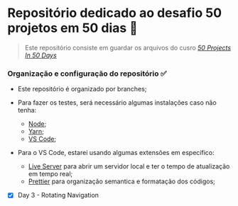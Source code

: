 # Repositório dedicado ao desafio 50 projetos em 50 dias 📅

> Este repositório consiste em guardar os arquivos do cusro _[50 Projects In 50 Days](https://www.udemy.com/course/50-projects-50-days/)_

### **Organização e configuração do repositório** ✅

- Este repositório é organizado por branches;
- Para fazer os testes, será necessário algumas instalações caso não tenha:
  - [Node](https://nodejs.org/en/);
  - [Yarn](https://classic.yarnpkg.com/pt-BR/docs/install/#windows-stable);
  - [VS Code](https://code.visualstudio.com/download);
  
- Para o VS Code, estarei usando algumas extensões em específico:
  - [Live Server](https://marketplace.visualstudio.com/items?itemName=ritwickdey.LiveServer) para abrir um servidor local e ter o tempo de atualização em tempo real;
  - [Prettier](https://marketplace.visualstudio.com/items?itemName=esbenp.prettier-vscode) para organização semantica e formatação dos códigos;

- [x] Day 3 - Rotating Navigation
